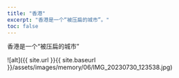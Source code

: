 ```yaml
---
title: "香港"
excerpt: "香港是一个“被压扁的城市”。"
toc: false
---
```


香港是一个“被压扁的城市”

![alt]({{ site.url }}{{ site.baseurl }}/assets/images/memory/06/IMG_20230730_123538.jpg)
